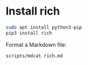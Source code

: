# Install rich

```sh
sudo apt install python3-pip
pip3 install rich
```

Format a Markdown file:

```sh
scripts/mdcat rich.md
```
